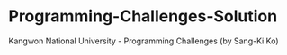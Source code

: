 # Programming-Challenges-Solution
Kangwon National University - Programming Challenges (by Sang-Ki Ko)
